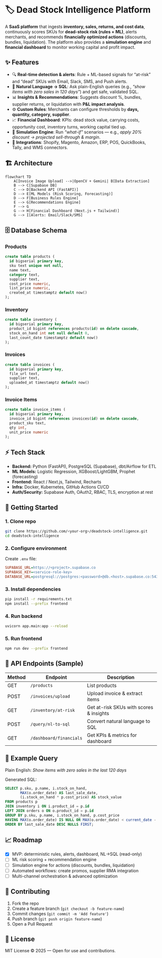# 🏷️ Dead Stock Intelligence Platform

A **SaaS platform** that ingests **inventory, sales, returns, and cost data**, continuously scores SKUs for **dead-stock risk (rules + ML)**, alerts merchants, and recommends **financially optimized actions** (discounts, bundles, liquidation). The platform also provides a **simulation engine** and **financial dashboard** to monitor working capital and profit impact.

## ✨ Features

  - 🔍 **Real-time detection & alerts**: Rule + ML-based signals for “at-risk” and “dead” SKUs with Email, Slack, SMS, and Push alerts.
  - 💬 **Natural Language → SQL**: Ask plain-English queries (e.g., *“show items with zero sales in 120 days”*) and get safe, validated SQL.
  - 📊 **Insights & Recommendations**: Suggests discount %, bundles, supplier returns, or liquidation with **P\&L impact analysis**.
  - ⚙️ **Custom Rules**: Merchants can configure thresholds by **days, quantity, category, supplier**.
  - 📈 **Financial Dashboard**: KPIs: dead stock value, carrying costs, opportunity cost, inventory turns, working capital tied up.
  - 🔮 **Simulation Engine**: Run *“what-if”* scenarios — e.g., *apply 20% discount → projected sell-through & margin*.
  - 🔗 **Integrations**: Shopify, Magento, Amazon, ERP, POS, QuickBooks, Tally, and WMS connectors.

## 🏗️ Architecture

```mermaid
flowchart TD
    A[Invoice Image Upload] -->|OpenCV + Gemini| B[Data Extraction]
    B --> C[Supabase DB]
    C --> D[Backend API (FastAPI)]
    D --> E[ML Models (Risk Scoring, Forecasting)]
    D --> F[Business Rules Engine]
    E --> G[Recommendations Engine]
    F --> G
    G --> H[Financial Dashboard (Next.js + Tailwind)]
    G --> I[Alerts: Email/Slack/SMS]
```

## 🗄️ Database Schema

### Products

```sql
create table products (
  id bigserial primary key,
  sku text unique not null,
  name text,
  category text,
  supplier text,
  cost_price numeric,
  list_price numeric,
  created_at timestamptz default now()
);
```

### Inventory

```sql
create table inventory (
  id bigserial primary key,
  product_id bigint references products(id) on delete cascade,
  stock_on_hand int not null default 0,
  last_count_date timestamptz default now()
);
```

### Invoices

```sql
create table invoices (
  id bigserial primary key,
  file_url text,
  supplier text,
  uploaded_at timestamptz default now()
);
```

### Invoice Items

```sql
create table invoice_items (
  id bigserial primary key,
  invoice_id bigint references invoices(id) on delete cascade,
  product_sku text,
  qty int,
  unit_price numeric
);
```

## ⚡ Tech Stack

  * **Backend:** Python (FastAPI), PostgreSQL (Supabase), dbt/Airflow for ETL
  * **ML Models:** Logistic Regression, XGBoost/LightGBM, Prophet (forecasting)
  * **Frontend:** React / Next.js, Tailwind, Recharts
  * **Infra:** Docker, Kubernetes, GitHub Actions CI/CD
  * **Auth/Security:** Supabase Auth, OAuth2, RBAC, TLS, encryption at rest

## 🚀 Getting Started

### 1\. Clone repo

```bash
git clone https://github.com/<your-org>/deadstock-intelligence.git
cd deadstock-intelligence
```

### 2\. Configure environment

Create `.env` file:

```ini
SUPABASE_URL=https://<project>.supabase.co
SUPABASE_KEY=<service-role-key>
DATABASE_URL=postgresql://postgres:<password>@db.<host>.supabase.co:5432/postgres
```

### 3\. Install dependencies

```bash
pip install -r requirements.txt
npm install --prefix frontend
```

### 4\. Run backend

```bash
uvicorn app.main:app --reload
```

### 5\. Run frontend

```bash
npm run dev --prefix frontend
```

## 📡 API Endpoints (Sample)

| Method | Endpoint | Description |
| --- | --- | --- |
| GET | `/products` | List products |
| POST | `/invoices/upload` | Upload invoice & extract items |
| GET | `/inventory/at-risk` | Get at-risk SKUs with scores & insights |
| POST | `/query/nl-to-sql` | Convert natural language to SQL |
| GET | `/dashboard/financials` | Get KPIs & metrics for dashboard |

## 🧮 Example Query

Plain English: *Show items with zero sales in the last 120 days*

Generated SQL:

```sql
SELECT p.sku, p.name, i.stock_on_hand,
       MAX(o.order_date) AS last_sale_date,
       (i.stock_on_hand * p.cost_price) AS stock_value
FROM products p
JOIN inventory i ON i.product_id = p.id
LEFT JOIN orders o ON o.product_id = p.id
GROUP BY p.sku, p.name, i.stock_on_hand, p.cost_price
HAVING MAX(o.order_date) IS NULL OR MAX(o.order_date) < current_date - INTERVAL '120 days'
ORDER BY last_sale_date DESC NULLS FIRST;
```

## 📈 Roadmap

  * [x] MVP: deterministic rules, alerts, dashboard, NL→SQL (read-only)
  * [ ] ML risk scoring + recommendation engine
  * [ ] Simulation engine for actions (discounts, bundles, liquidation)
  * [ ] Automated workflows: create promos, supplier RMA integration
  * [ ] Multi-channel orchestration & advanced optimization

## 🤝 Contributing

1.  Fork the repo
2.  Create a feature branch (`git checkout -b feature-name`)
3.  Commit changes (`git commit -m 'Add feature'`)
4.  Push branch (`git push origin feature-name`)
5.  Open a Pull Request

## 📜 License

MIT License © 2025 — Open for use and contributions.


